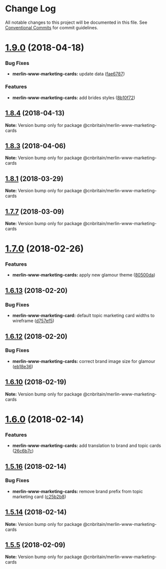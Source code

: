 # Change Log

All notable changes to this project will be documented in this file.
See [Conventional Commits](https://conventionalcommits.org) for commit guidelines.

<a name="1.9.0"></a>
# [1.9.0](https://github.com/cnduk/merlin-www-components/compare/@cnbritain/merlin-www-marketing-cards@1.8.5...@cnbritain/merlin-www-marketing-cards@1.9.0) (2018-04-18)


### Bug Fixes

* **merlin-www-marketing-cards:** update data ([fae6787](https://github.com/cnduk/merlin-www-components/commit/fae6787))


### Features

* **merlin-www-marketing-cards:** add brides styles ([8b10f72](https://github.com/cnduk/merlin-www-components/commit/8b10f72))




<a name="1.8.4"></a>
## [1.8.4](https://github.com/cnduk/merlin-www-components/compare/@cnbritain/merlin-www-marketing-cards@1.8.3...@cnbritain/merlin-www-marketing-cards@1.8.4) (2018-04-13)




**Note:** Version bump only for package @cnbritain/merlin-www-marketing-cards

<a name="1.8.3"></a>
## [1.8.3](https://github.com/cnduk/merlin-www-components/compare/@cnbritain/merlin-www-marketing-cards@1.8.2...@cnbritain/merlin-www-marketing-cards@1.8.3) (2018-04-06)




**Note:** Version bump only for package @cnbritain/merlin-www-marketing-cards

<a name="1.8.1"></a>
## [1.8.1](https://github.com/cnduk/merlin-www-components/compare/@cnbritain/merlin-www-marketing-cards@1.8.0...@cnbritain/merlin-www-marketing-cards@1.8.1) (2018-03-29)




**Note:** Version bump only for package @cnbritain/merlin-www-marketing-cards

<a name="1.7.7"></a>
## [1.7.7](https://github.com/cnduk/merlin-www-components/compare/@cnbritain/merlin-www-marketing-cards@1.7.6...@cnbritain/merlin-www-marketing-cards@1.7.7) (2018-03-09)




**Note:** Version bump only for package @cnbritain/merlin-www-marketing-cards

<a name="1.7.0"></a>
# [1.7.0](https://github.com/cnduk/merlin-www-components/compare/@cnbritain/merlin-www-marketing-cards@1.6.18...@cnbritain/merlin-www-marketing-cards@1.7.0) (2018-02-26)


### Features

* **merlin-www-marketing-cards:** apply new glamour theme ([80500da](https://github.com/cnduk/merlin-www-components/commit/80500da))




<a name="1.6.13"></a>
## [1.6.13](https://github.com/cnduk/merlin-www-components/compare/@cnbritain/merlin-www-marketing-cards@1.6.12...@cnbritain/merlin-www-marketing-cards@1.6.13) (2018-02-20)


### Bug Fixes

* **merlin-www-marketing-card:** default topic marketing card widths to wireframe ([d757ef5](https://github.com/cnduk/merlin-www-components/commit/d757ef5))




<a name="1.6.12"></a>
## [1.6.12](https://github.com/cnduk/merlin-www-components/compare/@cnbritain/merlin-www-marketing-cards@1.6.11...@cnbritain/merlin-www-marketing-cards@1.6.12) (2018-02-20)


### Bug Fixes

* **merlin-www-marketing-cards:** correct brand image size for glamour ([eb18e36](https://github.com/cnduk/merlin-www-components/commit/eb18e36))




<a name="1.6.10"></a>
## [1.6.10](https://github.com/cnduk/merlin-www-components/compare/@cnbritain/merlin-www-marketing-cards@1.6.9...@cnbritain/merlin-www-marketing-cards@1.6.10) (2018-02-19)




**Note:** Version bump only for package @cnbritain/merlin-www-marketing-cards

<a name="1.6.0"></a>
# [1.6.0](https://github.com/cnduk/merlin-www-components/compare/@cnbritain/merlin-www-marketing-cards@1.5.16...@cnbritain/merlin-www-marketing-cards@1.6.0) (2018-02-14)


### Features

* **merlin-www-marketing-cards:** add translation to brand and topic cards ([26c6b7c](https://github.com/cnduk/merlin-www-components/commit/26c6b7c))




<a name="1.5.16"></a>
## [1.5.16](https://github.com/cnduk/merlin-www-components/compare/@cnbritain/merlin-www-marketing-cards@1.5.15...@cnbritain/merlin-www-marketing-cards@1.5.16) (2018-02-14)


### Bug Fixes

* **merlin-www-marketing-cards:** remove brand prefix from topic marketing card ([c25b2b8](https://github.com/cnduk/merlin-www-components/commit/c25b2b8))




<a name="1.5.14"></a>
## [1.5.14](https://github.com/cnduk/merlin-www-components/compare/@cnbritain/merlin-www-marketing-cards@1.5.13...@cnbritain/merlin-www-marketing-cards@1.5.14) (2018-02-14)




**Note:** Version bump only for package @cnbritain/merlin-www-marketing-cards

<a name="1.5.5"></a>
## [1.5.5](https://github.com/cnduk/merlin-www-components/compare/@cnbritain/merlin-www-marketing-cards@1.5.4...@cnbritain/merlin-www-marketing-cards@1.5.5) (2018-02-09)




**Note:** Version bump only for package @cnbritain/merlin-www-marketing-cards
